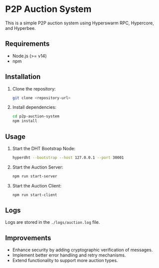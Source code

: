 # P2P Auction System

This is a simple P2P auction system using Hyperswarm RPC, Hypercore, and Hyperbee.

## Requirements

- Node.js (>= v14)
- npm

## Installation

1. Clone the repository:

   ```bash
   git clone <repository-url>
   ```

2. Install dependencies:
   ```bash
   cd p2p-auction-system
   npm install
   ```

## Usage

1. Start the DHT Bootstrap Node:

   ```bash
   hyperdht --bootstrap --host 127.0.0.1 --port 30001
   ```

2. Start the Auction Server:

   ```bash
   npm run start-server
   ```

3. Start the Auction Client:
   ```bash
   npm run start-client
   ```

## Logs

Logs are stored in the `./logs/auction.log` file.

## Improvements

- Enhance security by adding cryptographic verification of messages.
- Implement better error handling and retry mechanisms.
- Extend functionality to support more auction types.
